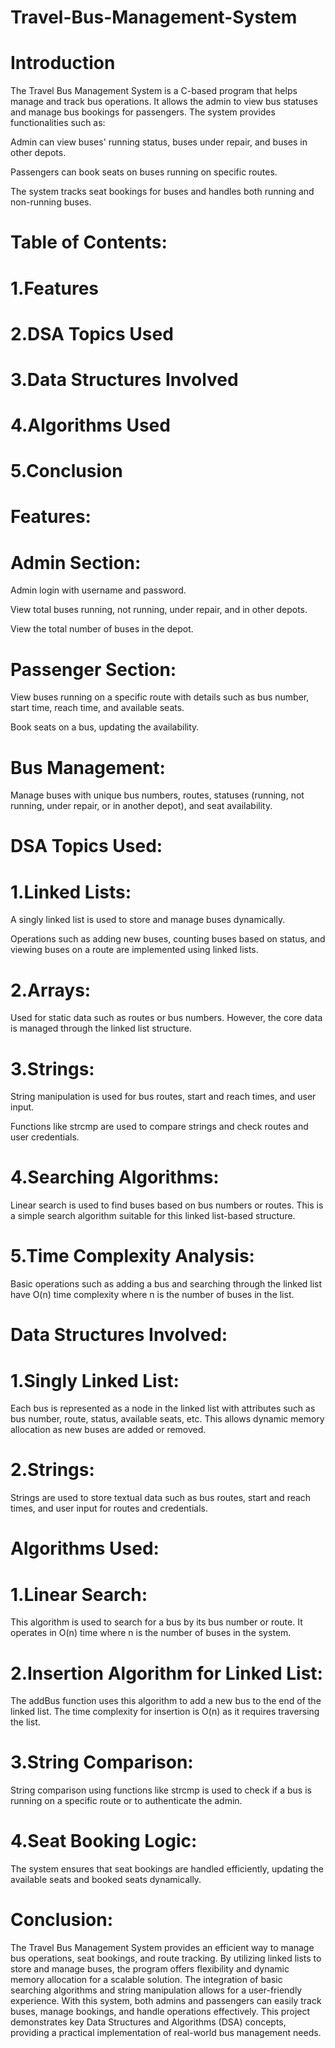 # Travel-Bus-Management-System                         
     
# Introduction

The Travel Bus Management System is a C-based program that helps manage and track bus operations. It allows the admin to view bus statuses and manage bus bookings for passengers. The system provides functionalities such as: 

Admin can view buses' running status, buses under repair, and buses in other depots.

Passengers can book seats on buses running on specific routes.

The system tracks seat bookings for buses and handles both running and non-running buses.

# Table of Contents:

# 1.Features

# 2.DSA Topics Used

# 3.Data Structures Involved

# 4.Algorithms Used

# 5.Conclusion

# Features:

# Admin Section:

Admin login with username and password.

View total buses running, not running, under repair, and in other depots.

View the total number of buses in the depot.

# Passenger Section:

View buses running on a specific route with details such as bus number, start time, reach time, and available seats.

Book seats on a bus, updating the availability.

# Bus Management:

Manage buses with unique bus numbers, routes, statuses (running, not running, under repair, or in another depot), and seat availability.

# DSA Topics Used:

# 1.Linked Lists:

A singly linked list is used to store and manage buses dynamically.

Operations such as adding new buses, counting buses based on status, and viewing buses on a route are implemented using linked lists.

# 2.Arrays:

Used for static data such as routes or bus numbers. However, the core data is managed through the linked list structure.

# 3.Strings:

String manipulation is used for bus routes, start and reach times, and user input.

Functions like strcmp are used to compare strings and check routes and user credentials.

# 4.Searching Algorithms:

Linear search is used to find buses based on bus numbers or routes. This is a simple search algorithm suitable for this linked list-based structure.

# 5.Time Complexity Analysis:

Basic operations such as adding a bus and searching through the linked list have O(n) time complexity where n is the number of buses in the list.

# Data Structures Involved:

# 1.Singly Linked List:

Each bus is represented as a node in the linked list with attributes such as bus number, route, status, available seats, etc. This allows dynamic memory allocation as new buses are added or removed.

# 2.Strings:

Strings are used to store textual data such as bus routes, start and reach times, and user input for routes and credentials.

# Algorithms Used:

# 1.Linear Search:

This algorithm is used to search for a bus by its bus number or route. It operates in O(n) time where n is the number of buses in the system.

# 2.Insertion Algorithm for Linked List:

The addBus function uses this algorithm to add a new bus to the end of the linked list. The time complexity for insertion is O(n) as it requires traversing the list.

# 3.String Comparison:

String comparison using functions like strcmp is used to check if a bus is running on a specific route or to authenticate the admin.

# 4.Seat Booking Logic:

The system ensures that seat bookings are handled efficiently, updating the available seats and booked seats dynamically.

# Conclusion:

The Travel Bus Management System provides an efficient way to manage bus operations, seat bookings, and route tracking. By utilizing linked lists to store and manage buses, the program offers flexibility and dynamic memory allocation for a scalable solution. The integration of basic searching algorithms and string manipulation allows for a user-friendly experience. With this system, both admins and passengers can easily track buses, manage bookings, and handle operations effectively. This project demonstrates key Data Structures and Algorithms (DSA) concepts, providing a practical implementation of real-world bus management needs.


